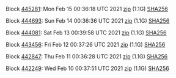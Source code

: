 Block [445281](https://testnet-insight.dashevo.org/insight/block/00000090acf5aa76ee5041858dac7079a024e778cece6f50efd4903f300aed76): Mon Feb 15 00:36:18 UTC 2021 [zip](https://dash-bootstrap.ams3.digitaloceanspaces.com/testnet/2021-02-15/bootstrap.dat.zip) (1.1G) [SHA256](https://dash-bootstrap.ams3.digitaloceanspaces.com/testnet/2021-02-15/sha256.txt)

Block [444693](https://testnet-insight.dashevo.org/insight/block/000001a993f8e3945a0a9643c10df40a9f3807d779e1419a15bbd42c4155394e): Sun Feb 14 00:36:36 UTC 2021 [zip](https://dash-bootstrap.ams3.digitaloceanspaces.com/testnet/2021-02-14/bootstrap.dat.zip) (1.1G) [SHA256](https://dash-bootstrap.ams3.digitaloceanspaces.com/testnet/2021-02-14/sha256.txt)

Block [444081](https://testnet-insight.dashevo.org/insight/block/000001778251c5daddf650e9de02ecc8332d335458d6fe7aaa8b0d8688743dd3): Sat Feb 13 00:39:58 UTC 2021 [zip](https://dash-bootstrap.ams3.digitaloceanspaces.com/testnet/2021-02-13/bootstrap.dat.zip) (1.1G) [SHA256](https://dash-bootstrap.ams3.digitaloceanspaces.com/testnet/2021-02-13/sha256.txt)

Block [443456](https://testnet-insight.dashevo.org/insight/block/000000ea9f96c8551fb4d980725846ae29bfc41bd08d3af2fb53b4e71722dffb): Fri Feb 12 00:37:26 UTC 2021 [zip](https://dash-bootstrap.ams3.digitaloceanspaces.com/testnet/2021-02-12/bootstrap.dat.zip) (1.1G) [SHA256](https://dash-bootstrap.ams3.digitaloceanspaces.com/testnet/2021-02-12/sha256.txt)

Block [442847](https://testnet-insight.dashevo.org/insight/block/000000d2eaeca85420ea0c0ea25451b604b285f98f6a6caadad1b23041135e5c): Thu Feb 11 00:36:28 UTC 2021 [zip](https://dash-bootstrap.ams3.digitaloceanspaces.com/testnet/2021-02-11/bootstrap.dat.zip) (1.1G) [SHA256](https://dash-bootstrap.ams3.digitaloceanspaces.com/testnet/2021-02-11/sha256.txt)

Block [442249](https://testnet-insight.dashevo.org/insight/block/000001a700f81c2bb3aa0b9c5f10b59dc77d0338d4c5381c539de9bb3b4e91cc): Wed Feb 10 00:37:51 UTC 2021 [zip](https://dash-bootstrap.ams3.digitaloceanspaces.com/testnet/2021-02-10/bootstrap.dat.zip) (1.1G) [SHA256](https://dash-bootstrap.ams3.digitaloceanspaces.com/testnet/2021-02-10/sha256.txt)
